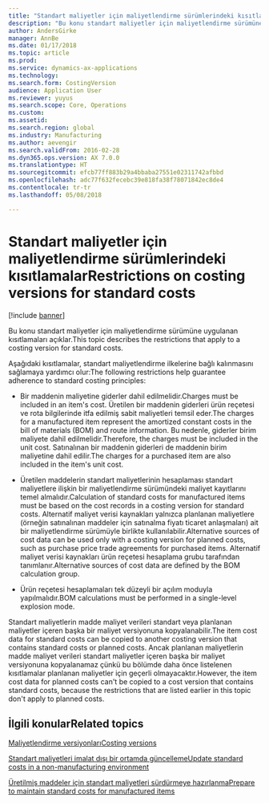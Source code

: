 ```yaml
---
title: "Standart maliyetler için maliyetlendirme sürümlerindeki kısıtlamalar"
description: "Bu konu standart maliyetler için maliyetlendirme sürümüne uygulanan kısıtlamaları açıklar."
author: AndersGirke
manager: AnnBe
ms.date: 01/17/2018
ms.topic: article
ms.prod: 
ms.service: dynamics-ax-applications
ms.technology: 
ms.search.form: CostingVersion
audience: Application User
ms.reviewer: yuyus
ms.search.scope: Core, Operations
ms.custom: 
ms.assetid: 
ms.search.region: global
ms.industry: Manufacturing
ms.author: aevengir
ms.search.validFrom: 2016-02-28
ms.dyn365.ops.version: AX 7.0.0
ms.translationtype: HT
ms.sourcegitcommit: efcb77ff883b29a4bbaba27551e02311742afbbd
ms.openlocfilehash: adc77f632fecebc39e818fa38f78071842ec8de4
ms.contentlocale: tr-tr
ms.lasthandoff: 05/08/2018

---
```



#  <a name="restrictions-on-costing-versions-for-standard-costs"></a><span data-ttu-id="83fd2-103">Standart maliyetler için maliyetlendirme sürümlerindeki kısıtlamalar</span><span class="sxs-lookup"><span data-stu-id="83fd2-103">Restrictions on costing versions for standard costs</span></span>

[!include [banner](../includes/banner.md)]

<span data-ttu-id="83fd2-104">Bu konu standart maliyetler için maliyetlendirme sürümüne uygulanan kısıtlamaları açıklar.</span><span class="sxs-lookup"><span data-stu-id="83fd2-104">This topic describes the restrictions that apply to a costing version for standard costs.</span></span> 

<span data-ttu-id="83fd2-105">Aşağıdaki kısıtlamalar, standart maliyetlendirme ilkelerine bağlı kalınmasını sağlamaya yardımcı olur:</span><span class="sxs-lookup"><span data-stu-id="83fd2-105">The following restrictions help guarantee adherence to standard costing principles:</span></span>

-  <span data-ttu-id="83fd2-106">Bir maddenin maliyetine giderler dahil edilmelidir.</span><span class="sxs-lookup"><span data-stu-id="83fd2-106">Charges must be included in an item's cost.</span></span> <span data-ttu-id="83fd2-107">Üretilen bir maddenin giderleri ürün reçetesi ve rota bilgilerinde itfa edilmiş sabit maliyetleri temsil eder.</span><span class="sxs-lookup"><span data-stu-id="83fd2-107">The charges for a manufactured item represent the amortized constant costs in the bill of materials (BOM) and route information.</span></span> <span data-ttu-id="83fd2-108">Bu nedenle, giderler birim maliyete dahil edilmelidir.</span><span class="sxs-lookup"><span data-stu-id="83fd2-108">Therefore, the charges must be included in the unit cost.</span></span> <span data-ttu-id="83fd2-109">Satınalınan bir maddenin giderleri de maddenin birim maliyetine dahil edilir.</span><span class="sxs-lookup"><span data-stu-id="83fd2-109">The charges for a purchased item are also included in the item's unit cost.</span></span>

-  <span data-ttu-id="83fd2-110">Üretilen maddelerin standart maliyetlerinin hesaplaması standart maliyetlere ilişkin bir maliyetlendirme sürümündeki maliyet kayıtlarını temel almalıdır.</span><span class="sxs-lookup"><span data-stu-id="83fd2-110">Calculation of standard costs for manufactured items must be based on the cost records in a costing version for standard costs.</span></span> <span data-ttu-id="83fd2-111">Alternatif maliyet verisi kaynakları yalnızca planlanan maliyetlere (örneğin satınalınan maddeler için satınalma fiyatı ticaret anlaşmaları) ait bir maliyetlendirme sürümüyle birlikte kullanılabilir.</span><span class="sxs-lookup"><span data-stu-id="83fd2-111">Alternative sources of cost data can be used only with a costing version for planned costs, such as purchase price trade agreements for purchased items.</span></span> <span data-ttu-id="83fd2-112">Alternatif maliyet verisi kaynakları ürün reçetesi hesaplama grubu tarafından tanımlanır.</span><span class="sxs-lookup"><span data-stu-id="83fd2-112">Alternative sources of cost data are defined by the BOM calculation group.</span></span>

-  <span data-ttu-id="83fd2-113">Ürün reçetesi hesaplamaları tek düzeyli bir açılım moduyla yapılmalıdır.</span><span class="sxs-lookup"><span data-stu-id="83fd2-113">BOM calculations must be performed in a single-level explosion mode.</span></span>

<span data-ttu-id="83fd2-114">Standart maliyetlerin madde maliyet verileri standart veya planlanan maliyetler içeren başka bir maliyet versiyonuna kopyalanabilir.</span><span class="sxs-lookup"><span data-stu-id="83fd2-114">The item cost data for standard costs can be copied to another costing version that contains standard costs or planned costs.</span></span> <span data-ttu-id="83fd2-115">Ancak planlanan maliyetlerin madde maliyet verileri standart maliyetler içeren başka bir maliyet versiyonuna kopyalanamaz çünkü bu bölümde daha önce listelenen kısıtlamalar planlanan maliyetler için geçerli olmayacaktır.</span><span class="sxs-lookup"><span data-stu-id="83fd2-115">However, the item cost data for planned costs can't be copied to a cost version that contains standard costs, because the restrictions that are listed earlier in this topic don't apply to planned costs.</span></span>

<a name="related-topics"></a><span data-ttu-id="83fd2-116">İlgili konular</span><span class="sxs-lookup"><span data-stu-id="83fd2-116">Related topics</span></span>
--------

[<span data-ttu-id="83fd2-117">Maliyetlendirme versiyonları</span><span class="sxs-lookup"><span data-stu-id="83fd2-117">Costing versions</span></span>](costing-versions.md)

[<span data-ttu-id="83fd2-118">Standart maliyetleri imalat dışı bir ortamda güncelleme</span><span class="sxs-lookup"><span data-stu-id="83fd2-118">Update standard costs in a non-manufacturing environment</span></span>](update-standard-costs-non-manufacturing-environment.md)

[<span data-ttu-id="83fd2-119">Üretilmiş maddeler için standart maliyetleri sürdürmeye hazırlanma</span><span class="sxs-lookup"><span data-stu-id="83fd2-119">Prepare to maintain standard costs for manufactured items</span></span>](update-standard-costs-manufacturing-environment.md)


